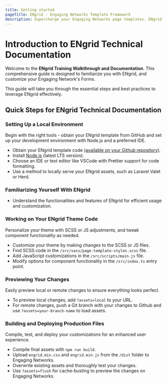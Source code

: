 ```yaml
---
title: Getting started
pageTitle: ENgrid - Engaging Networks Template Framework
description: Supercharge your Engaging Networks page templates. ENgrid supports a wide variety of features that are not available natively in EN.
---
```


# Introduction to ENgrid Technical Documentation

Welcome to the **ENgrid Training Walkthrough and Documentation**. This comprehensive guide is designed to familiarize you with ENgrid, and customize your Engaging Network's Forms. 

This guide will take you through the essential steps and best practices to leverage ENgrid effectively.

## Quick Steps for ENgrid Technical Documentation

### Setting Up a Local Environment
Begin with the right tools - obtain your ENgrid template from GitHub and set up your development environment with Node.js and a preferred IDE.

- Obtain your ENgrid template code [(available on your Github repository)](https://github.com/4site-interactive-studios).
- Install [Node.js](https://nodejs.org/en) (latest LTS version).
- Choose an IDE or text editor like VSCode with Prettier support for code formatting.
- Use a method to locally serve your ENgrid assets, such as Laravel Valet or Herd​.
   

### Familiarizing Yourself With ENgrid
- Understand the functionalities and features of ENgrid for efficient usage and customization​.

### Working on Your ENgrid Theme Code
Personalize your theme with SCSS or JS adjustments, and tweak component functionality as needed.

- Customize your theme by making changes to the SCSS or JS files.
- Find SCSS code in the `/src/sass/page-template-styles.scss` file.
- Add JavaScript customizations in the `/src/scripts/main.js` file.
- Modify options for component functionality in the `/src/index.ts` entry point.

### Previewing Your Changes
Easily preview local or remote changes to ensure everything looks perfect.

- To preview local changes, add `?assets=local` to your URL.
- For remote changes, push a Git branch with your changes to Github and use `?assets=your-branch-name` to load assets.

### Building and Deploying Production Files
Compile, test, and deploy your customizations for an enhanced user experience.

- Compile final assets with `npm run build`.
- Upload `engrid.min.css` and `engrid.min.js` from the `/dist` folder to Engaging Networks.
- Overwrite existing assets and thoroughly test your changes.
- Use `?assets=flush` for cache-busting to preview the changes on Engaging Networks​.
